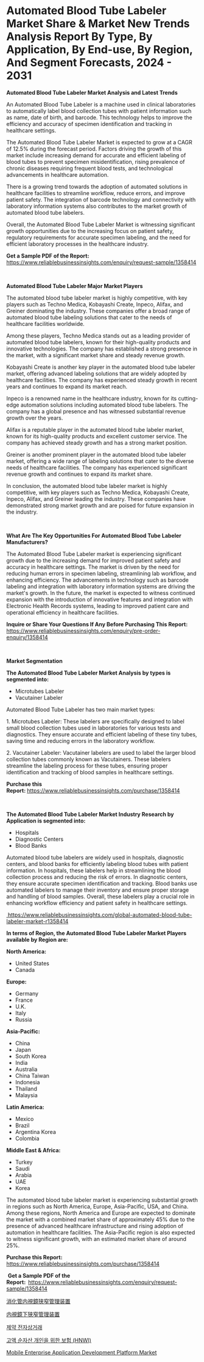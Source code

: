 <p><h1>Automated Blood Tube Labeler Market Share & Market New Trends Analysis Report By Type, By Application, By End-use, By Region, And Segment Forecasts, 2024 - 2031</h1></p><p><strong>Automated Blood Tube Labeler Market Analysis and Latest Trends</strong></p>
<p><p>An Automated Blood Tube Labeler is a machine used in clinical laboratories to automatically label blood collection tubes with patient information such as name, date of birth, and barcode. This technology helps to improve the efficiency and accuracy of specimen identification and tracking in healthcare settings.</p><p>The Automated Blood Tube Labeler Market is expected to grow at a CAGR of 12.5% during the forecast period. Factors driving the growth of this market include increasing demand for accurate and efficient labeling of blood tubes to prevent specimen misidentification, rising prevalence of chronic diseases requiring frequent blood tests, and technological advancements in healthcare automation.</p><p>There is a growing trend towards the adoption of automated solutions in healthcare facilities to streamline workflow, reduce errors, and improve patient safety. The integration of barcode technology and connectivity with laboratory information systems also contributes to the market growth of automated blood tube labelers.</p><p>Overall, the Automated Blood Tube Labeler Market is witnessing significant growth opportunities due to the increasing focus on patient safety, regulatory requirements for accurate specimen labeling, and the need for efficient laboratory processes in the healthcare industry.</p></p>
<p><strong>Get a Sample PDF of the Report:&nbsp;</strong> <a href="https://www.reliablebusinessinsights.com/enquiry/request-sample/1358414">https://www.reliablebusinessinsights.com/enquiry/request-sample/1358414</a></p>
<p>&nbsp;</p>
<p><strong>Automated Blood Tube Labeler Major Market Players</strong></p>
<p><p>The automated blood tube labeler market is highly competitive, with key players such as Techno Medica, Kobayashi Create, Inpeco, Alifax, and Greiner dominating the industry. These companies offer a broad range of automated blood tube labeling solutions that cater to the needs of healthcare facilities worldwide.</p><p>Among these players, Techno Medica stands out as a leading provider of automated blood tube labelers, known for their high-quality products and innovative technologies. The company has established a strong presence in the market, with a significant market share and steady revenue growth.</p><p>Kobayashi Create is another key player in the automated blood tube labeler market, offering advanced labeling solutions that are widely adopted by healthcare facilities. The company has experienced steady growth in recent years and continues to expand its market reach.</p><p>Inpeco is a renowned name in the healthcare industry, known for its cutting-edge automation solutions including automated blood tube labelers. The company has a global presence and has witnessed substantial revenue growth over the years.</p><p>Alifax is a reputable player in the automated blood tube labeler market, known for its high-quality products and excellent customer service. The company has achieved steady growth and has a strong market position.</p><p>Greiner is another prominent player in the automated blood tube labeler market, offering a wide range of labeling solutions that cater to the diverse needs of healthcare facilities. The company has experienced significant revenue growth and continues to expand its market share.</p><p>In conclusion, the automated blood tube labeler market is highly competitive, with key players such as Techno Medica, Kobayashi Create, Inpeco, Alifax, and Greiner leading the industry. These companies have demonstrated strong market growth and are poised for future expansion in the industry.</p></p>
<p>&nbsp;</p>
<p><strong>What Are The Key Opportunities For Automated Blood Tube Labeler Manufacturers?</strong></p>
<p><p>The Automated Blood Tube Labeler market is experiencing significant growth due to the increasing demand for improved patient safety and accuracy in healthcare settings. The market is driven by the need for reducing human errors in specimen labeling, streamlining lab workflow, and enhancing efficiency. The advancements in technology such as barcode labeling and integration with laboratory information systems are driving the market's growth. In the future, the market is expected to witness continued expansion with the introduction of innovative features and integration with Electronic Health Records systems, leading to improved patient care and operational efficiency in healthcare facilities.</p></p>
<p><strong>Inquire or Share Your Questions If Any Before Purchasing This Report:</strong> <a href="https://www.reliablebusinessinsights.com/enquiry/pre-order-enquiry/1358414">https://www.reliablebusinessinsights.com/enquiry/pre-order-enquiry/1358414</a></p>
<p>&nbsp;</p>
<p><strong>Market Segmentation</strong></p>
<p><strong>The Automated Blood Tube Labeler Market Analysis by types is segmented into:</strong></p>
<p><ul><li>Microtubes Labeler</li><li>Vacutainer Labeler</li></ul></p>
<p><p>Automated Blood Tube Labeler has two main market types:</p><p>1. Microtubes Labeler: These labelers are specifically designed to label small blood collection tubes used in laboratories for various tests and diagnostics. They ensure accurate and efficient labeling of these tiny tubes, saving time and reducing errors in the laboratory workflow.</p><p>2. Vacutainer Labeler: Vacutainer labelers are used to label the larger blood collection tubes commonly known as Vacutainers. These labelers streamline the labeling process for these tubes, ensuring proper identification and tracking of blood samples in healthcare settings.</p></p>
<p><strong>Purchase this Report:&nbsp;</strong><a href="https://www.reliablebusinessinsights.com/purchase/1358414">https://www.reliablebusinessinsights.com/purchase/1358414</a></p>
<p>&nbsp;</p>
<p><strong>The Automated Blood Tube Labeler Market Industry Research by Application is segmented into:</strong></p>
<p><ul><li>Hospitals</li><li>Diagnostic Centers</li><li>Blood Banks</li></ul></p>
<p><p>Automated blood tube labelers are widely used in hospitals, diagnostic centers, and blood banks for efficiently labeling blood tubes with patient information. In hospitals, these labelers help in streamlining the blood collection process and reducing the risk of errors. In diagnostic centers, they ensure accurate specimen identification and tracking. Blood banks use automated labelers to manage their inventory and ensure proper storage and handling of blood samples. Overall, these labelers play a crucial role in enhancing workflow efficiency and patient safety in healthcare settings.</p></p>
<p><a href="https://www.reliablebusinessinsights.com/global-automated-blood-tube-labeler-market-r1358414">&nbsp;https://www.reliablebusinessinsights.com/global-automated-blood-tube-labeler-market-r1358414</a></p>
<p><strong>In terms of Region, the Automated Blood Tube Labeler Market Players available by Region are:</strong></p>
<p>
    <p> <strong> North America: </strong>
        <ul>
            <li>United States</li>
            <li>Canada</li>
        </ul>
        </p> 
    <p> <strong> Europe: </strong>
        <ul>
            <li>Germany</li>
            <li>France</li>
            <li>U.K.</li>
            <li>Italy</li>
            <li>Russia</li>
        </ul>
        </p> 
    <p> <strong> Asia-Pacific: </strong>
        <ul>
            <li>China</li>
            <li>Japan</li>
            <li>South Korea</li>
            <li>India</li>
            <li>Australia</li>
            <li>China Taiwan</li>
            <li>Indonesia</li>
            <li>Thailand</li>
            <li>Malaysia</li>
        </ul>
        </p> 
    <p> <strong> Latin America: </strong>
        <ul>
            <li>Mexico</li>
            <li>Brazil</li>
            <li>Argentina Korea</li>
            <li>Colombia</li>
        </ul>
        </p> 
    <p> <strong> Middle East & Africa: </strong>
        <ul>
            <li>Turkey</li>
            <li>Saudi</li>
            <li>Arabia</li>
            <li>UAE</li>
            <li>Korea</li>
        </ul>
    </p>
    </p>
<p><p>The automated blood tube labeler market is experiencing substantial growth in regions such as North America, Europe, Asia-Pacific, USA, and China. Among these regions, North America and Europe are expected to dominate the market with a combined market share of approximately 45% due to the presence of advanced healthcare infrastructure and rising adoption of automation in healthcare facilities. The Asia-Pacific region is also expected to witness significant growth, with an estimated market share of around 25%.</p></p>
<p><strong>Purchase this Report: </strong><a href="https://www.reliablebusinessinsights.com/purchase/1358414">https://www.reliablebusinessinsights.com/purchase/1358414</a></p>
<p>&nbsp;<strong>Get a Sample PDF of the Report:&nbsp;&nbsp;</strong><a href="https://www.reliablebusinessinsights.com/enquiry/request-sample/1358414">https://www.reliablebusinessinsights.com/enquiry/request-sample/1358414</a></p>
<p><strong></strong></p>
<p><p><a href="https://github.com/JaydaWisoky2014/Market-Research-Report-List-1/blob/main/832898388964.md">消化管内視鏡狭窄管理装置</a></p><p><a href="https://github.com/joaejkdzgyljvo6/Market-Research-Report-List-2/blob/main/281013488963.md">内視鏡下狭窄管理装置</a></p><p><a href="https://github.com/royErdmtyan906778/Market-Research-Report-List-1/blob/main/432074681545.md">제약 전자상거래</a></p><p><a href="https://github.com/valroy852/Market-Research-Report-List-1/blob/main/980345581546.md">고액 순자산 개인을 위한 보험 (HNWI)</a></p><p><a href="https://github.com/pjcfca/Market-Research-Report-List-2/blob/main/mobile-enterprise-application-development-platform-market.md">Mobile Enterprise Application Development Platform Market</a></p></p>